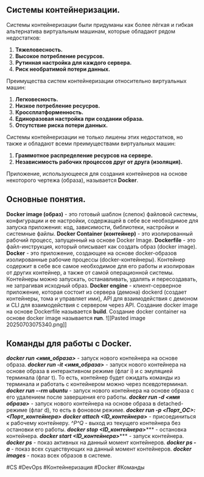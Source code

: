 ## Системы контейнеризации.
Системы контейнеризации были придуманы как более лёгкая и гибкая альтернатива виртуальным машинам, которые обладают рядом недостатков:
1) **Тяжеловесность.**
2) **Высокое потребление ресурсов.**
3) **Рутинная настройка для каждого сервера.**
4) **Риск необратимой потери данных.**

Преимущества систем контейнеризации относительно виртуальных машин:
1) **Легковесность.**
2) **Низкое потребление ресусров.**
3) **Кроссплатформенность.**
4) **Единоразовая настройка при создании образа.**
5) **Отсутствие риска потери данных.**

Системы контейнеризации не только лишены этих недостатков, но также и обладают всеми преимуществами виртуальных машин:
1) **Граммотное распределение ресурсов на сервере.**
2) **Независимость рабочих процессов друг от друга (изоляция).**

Приложение, использующееся для создания контейнеров на основе некоторого чертежа (образа), называется **Docker**.

## Основные понятия.
**Docker image (образ)** - это готовый шаблон (слепок) файловой системы, конфигурации и ее настройки, содержащей в себе все необходимое для запуска приложения: код, зависимости, библиотеки, настройки и системные файлы.
**Docker Container (контейнер)** - это изолированный рабочий процесс, запущенный на основе Docker Image. 
**Dockerfile** - это файл-инструкция, который описывает как создать образ (docker image).
**Docker** - это приложение, создающее на основе docker-образов изолированные рабочие процессы (docker-контейнеры).
Контейнер содержит в себе все самое необходимое для его работы и изолирован от других контейнер, а также от самой операционной системы. Контейнеры можно запускать, останавливать, удалять и пересоздавать, не затрагивая исходный образ.
**Docker engine** - клиент-серверное приложение, которая состоит из сервера (демона) dockerd (создает контейнеры, тома и управляет ими), API для взаимодействия с демоном и CLI для взаимодействия с сервером через API.
Создание docker image на основе Dockerfile называется **build**.
Создание docker container на основе docker image называется **run**.
![[Pasted image 20250703075340.png]]
## Команды для работы с Docker.
***docker run <имя_образа>*** - запуск нового контейнера на основе образа.
***docker run -it <имя_образа>*** - запуск нового контейнера на основе образа в интерактивном режиме (флаг i) и с эмуляцией терминала (флаг t). То есть, контейнер будет ожидать команды из терминала и работать с контейнером можно через псевдотерминал.
***docker run --rm ubuntu*** - запуск нового контейнера на основе образа с его удалением после завершения его работы.
***docker run -d <имя образа>*** - запуск нового контейнера на основе образа в detached-режиме (флаг d), то есть в фоновом режиме.
***docker run -p <Порт_ОС>:<Порт_контейнера>***
***docker attach <ID_контейнера>*** - присоединиться к рабочему контейнеру.
*\^P\^Q* - выход из текущего контейнера без остановки его работы.
***docker stop <ID_контейнера>****** - остановка контейнера.
***docker start <ID_контейнера>****** - запуск контейнера.
***docker ps*** - показ активных на данный момент контейнеров.
***docker ps -a*** - показ всех существующих на данный момент контейнеров.
***docker images*** - показ всех образов в системе.

#CS #DevOps #Контейнеризация #Docker #Команды




